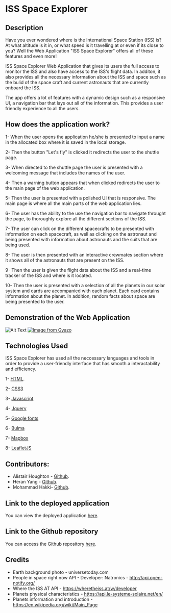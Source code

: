 # ISS Space Explorer

## Description

Have you ever wondered where is the International Space Station (ISS) is? At what altitude is it in, or what speed is it travelling at or even if its close to you? Well the Web Application "ISS Space Explorer" offers all of these features and even more!

ISS Space Explorer Web Application that gives its users the full access to monitor the ISS and also have access to the ISS's flight data. In additon, it also provides all the necessary information about the ISS and space such as the bulid of the space craft and current astronauts that are currently onboard the ISS.

The app offers a lot of features with a dynamic design such as a responsive UI, a navigation bar that lays out all of the information. This provides a user friendly experience to all the users.


## How does the application work?

1- When the user opens the application he/she is presented to input a name in the allocated box where it is saved in the local storage.

2- Then the button "Let's fly" is clicked it redirects the user to the shuttle page.

3- When directed to the shuttle page the user is presented with a welcoming message that includes the names of the user.

4- Then a warning button appears that when clicked redirects the user to the main page of the web application.

5- Then the user is presented with a polished UI that is responsive. The main page is where all the main parts of the web application lies.

6- The user has the ability to the use the navigation bar to navigate throught the page, to thoroughly explore all the different sections of the ISS.

7- The user can click on the different spacecrafts to be presented with information on each spacecraft, as well as clicking on the astronaut and being presented with information about astronauts and the suits that are being used.

8- The user is then presented with an interactive crewmates section where it shows all of the astronauts that are present on the ISS.

9- Then the user is given the flight data about the ISS and a real-time tracker of the ISS and where is it located.

10- Then the user is presented with a selection of all the planets in our solar system and cards are accompanied with each planet. Each card contains information about the planet. In addition, random facts about space are being presented to the user.

## Demonstration of the Web Application
![Alt Text](./assets/media/ISS.gif)
[![Image from Gyazo](https://i.gyazo.com/f1d382ecee651249aedac72b1d49e45b.gif)](https://gyazo.com/f1d382ecee651249aedac72b1d49e45b)

## Technologies Used

ISS Space Explorer has used all the neccessary languages and tools in order to provide a user-friendly interface that has smooth a interactability and efficiency.

1- [HTML](https://html.com/).

2- [CSS3](https://www.w3.org/Style/CSS/Overview.en.html)

3- [Javascript](https://www.javascript.com/)

4- [Jquery](https://jquery.com/)

5- [Google fonts](https://fonts.google.com/)

6- [Bulma](https://bulma.io/)

7- [Mapbox](https://www.mapbox.com/)

8- [LeafletJS](https://leafletjs.com/)

## Contributors:

* Alistair Houghton - [Github](https://github.com/Alistairhoughton).
* Heran Yang - [Github](https://github.com/heranYang93).
* Mohammad Hakki- [Github](https://github.com/Hakki1810).


## Link to the deployed application

You can view the deployed application [here](https://heranyang93.github.io/go-go-space/).

## Link to the Github repository

You can access the Github repository [here](https://github.com/heranYang93/go-go-space).


## Credits
* Earth background photo - universetoday.com
* People in space right now API - Developer: Natronics - http://api.open-notify.org/
* Where the ISS AT API - https://wheretheiss.at/w/developer
* Planets physical characteristics - https://api.le-systeme-solaire.net/en/
* Planets information and introduction - https://en.wikipedia.org/wiki/Main_Page
